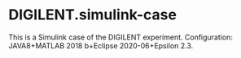 # DIGILENT.simulink-case

This is a Simulink case of the DIGILENT experiment.
Configuration: JAVA8+MATLAB 2018 b+Eclipse 2020-06+Epsilon 2.3.
